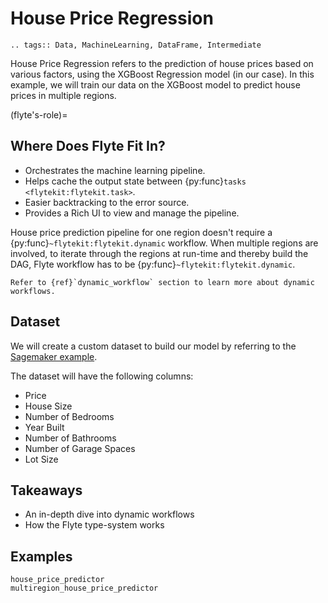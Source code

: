 # House Price Regression

```{eval-rst}
.. tags:: Data, MachineLearning, DataFrame, Intermediate
```

House Price Regression refers to the prediction of house prices based on various factors, using the XGBoost Regression model (in our case).
In this example, we will train our data on the XGBoost model to predict house prices in multiple regions.

(flyte's-role)=

## Where Does Flyte Fit In?

- Orchestrates the machine learning pipeline.
- Helps cache the output state between {py:func}`tasks <flytekit:flytekit.task>`.
- Easier backtracking to the error source.
- Provides a Rich UI to view and manage the pipeline.

House price prediction pipeline for one region doesn't require a {py:func}`~flytekit:flytekit.dynamic` workflow. When multiple regions are involved, to iterate through the regions at run-time and thereby build the DAG, Flyte workflow has to be {py:func}`~flytekit:flytekit.dynamic`.

```{tip}
Refer to {ref}`dynamic_workflow` section to learn more about dynamic workflows.
```

## Dataset

We will create a custom dataset to build our model by referring to the [Sagemaker example](https://github.com/aws/amazon-sagemaker-examples/blob/master/advanced_functionality/multi_model_xgboost_home_value/xgboost_multi_model_endpoint_home_value.ipynb).

The dataset will have the following columns:

- Price
- House Size
- Number of Bedrooms
- Year Built
- Number of Bathrooms
- Number of Garage Spaces
- Lot Size

## Takeaways

- An in-depth dive into dynamic workflows
- How the Flyte type-system works

## Examples

```{auto-examples-toc}
house_price_predictor
multiregion_house_price_predictor
```
